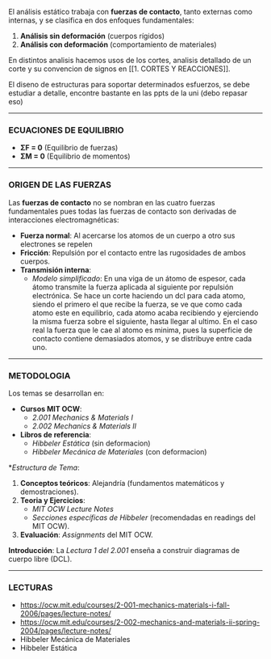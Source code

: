 El análisis estático trabaja con **fuerzas de contacto**, tanto externas como internas, y se clasifica en dos enfoques fundamentales:

1. **Análisis sin deformación** (cuerpos rígidos)
2. **Análisis con deformación** (comportamiento de materiales)

En distintos analisis hacemos usos de los cortes, analisis detallado de un corte y su convencion de signos en [[1. CORTES Y REACCIONES]].

El diseno de estructuras para soportar determinados esfuerzos, se debe estudiar a detalle, encontre bastante en las ppts de la uni (debo repasar eso)

---
### ECUACIONES DE EQUILIBRIO
- **ΣF = 0** (Equilibrio de fuerzas)
- **ΣM = 0** (Equilibrio de momentos)

---
### ORIGEN DE LAS FUERZAS
Las **fuerzas de contacto** no se nombran en las cuatro fuerzas fundamentales pues todas las fuerzas de contacto son derivadas de interacciones electromagnéticas:

- **Fuerza normal**: Al acercarse los atomos de un cuerpo a otro sus electrones se repelen
- **Fricción**: Repulsión por el contacto entre las rugosidades de ambos cuerpos.
- **Transmisión interna**:
	- _Modelo simplificado_: En una viga de un átomo de espesor, cada átomo transmite la fuerza aplicada al siguiente por repulsión electrónica. Se hace un corte haciendo un dcl para cada atomo, siendo el primero el que recibe la fuerza, se ve que como cada atomo este en equilibrio, cada atomo acaba recibiendo y ejerciendo la misma fuerza sobre el siguiente, hasta llegar al ultimo. En el caso real la fuerza que le cae al atomo es minima, pues la superficie de contacto contiene demasiados atomos, y se distribuye entre cada uno.

---
### METODOLOGIA
Los temas se desarrollan en:

- **Cursos MIT OCW**:
    - _2.001 Mechanics & Materials I_
    - _2.002 Mechanics & Materials II_
- **Libros de referencia**:
    - _Hibbeler Estática_ (sin deformacion)
    - _Hibbeler Mecánica de Materiales_ (con deformacion)

**Estructura de Tema*:

1. **Conceptos teóricos**: Alejandría (fundamentos matemáticos y demostraciones).
2. **Teoria y Ejercicios**:
    - _MIT OCW Lecture Notes_
    - _Secciones específicas de Hibbeler_ (recomendadas en readings del MIT OCW).
3. **Evaluación**: _Assignments_ del MIT OCW.

**Introducción**: La _Lectura 1 del 2.001_ enseña a construir diagramas de cuerpo libre (DCL).

---
### LECTURAS
- https://ocw.mit.edu/courses/2-001-mechanics-materials-i-fall-2006/pages/lecture-notes/
- https://ocw.mit.edu/courses/2-002-mechanics-and-materials-ii-spring-2004/pages/lecture-notes/
- Hibbeler Mecánica de Materiales
- Hibbeler Estática